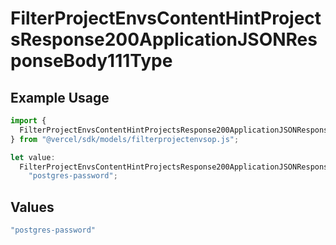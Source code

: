 # FilterProjectEnvsContentHintProjectsResponse200ApplicationJSONResponseBody111Type

## Example Usage

```typescript
import {
  FilterProjectEnvsContentHintProjectsResponse200ApplicationJSONResponseBody111Type,
} from "@vercel/sdk/models/filterprojectenvsop.js";

let value:
  FilterProjectEnvsContentHintProjectsResponse200ApplicationJSONResponseBody111Type =
    "postgres-password";
```

## Values

```typescript
"postgres-password"
```
